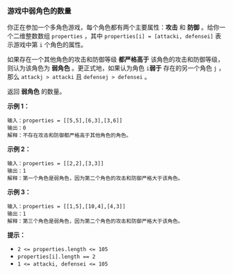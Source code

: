 ### 游戏中弱角色的数量 ###
你正在参加一个多角色游戏，每个角色都有两个主要属性：**攻击** 和 **防御** 。给你一个二维整数数组 `properties` ，其中 `properties[i] = [attacki, defensei]` 表示游戏中第 `i` 个角色的属性。

如果存在一个其他角色的攻击和防御等级 **都严格高于** 该角色的攻击和防御等级，则认为该角色为 **弱角色** 。更正式地，如果认为角色 `i`**弱于** 存在的另一个角色 `j` ，那么 `attackj > attacki` 且 `defensej > defensei` 。

返回 **弱角色** 的数量。



**示例 1：**

```
输入：properties = [[5,5],[6,3],[3,6]]
输出：0
解释：不存在攻击和防御都严格高于其他角色的角色。
```

**示例 2：**

```
输入：properties = [[2,2],[3,3]]
输出：1
解释：第一个角色是弱角色，因为第二个角色的攻击和防御严格大于该角色。
```

**示例 3：**

```
输入：properties = [[1,5],[10,4],[4,3]]
输出：1
解释：第三个角色是弱角色，因为第二个角色的攻击和防御严格大于该角色。
```



**提示：**

* `2 <= properties.length <= 105`
* `properties[i].length == 2`
* `1 <= attacki, defensei <= 105`

